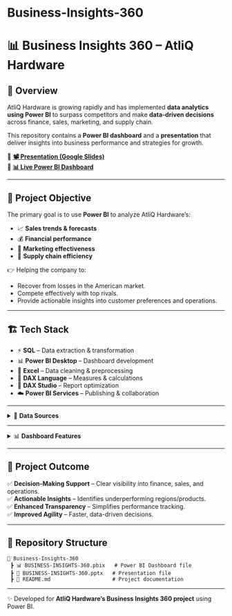 # Business-Insights-360
# 📊 Business Insights 360 – AtliQ Hardware  

## 📌 Overview  
AtliQ Hardware is growing rapidly and has implemented **data analytics using Power BI** to surpass competitors and make **data-driven decisions** across finance, sales, marketing, and supply chain.  

This repository contains a **Power BI dashboard** and a **presentation** that deliver insights into business performance and strategies for growth.  

🔗 **[📽 Presentation (Google Slides)](https://docs.google.com/presentation/d/1DgIvRdIL9yD7GYmP5MFn8upPq2V09I-0/edit?usp=sharing&ouid=112647936002040923629&rtpof=true&sd=true)**  
🔗 **[📊 Live Power BI Dashboard](https://app.powerbi.com/view?r=eyJrIjoiNTViODNkMzAtNjkxNy00ZjZlLTk5ZDQtNzM1MmNhODk0MTQwIiwidCI6ImM2ZTU0OWIzLTVmNDUtNDAzMi1hYWU5LWQ0MjQ0ZGM1YjJjNCJ9)**  

---

## 🎯 Project Objective  
The primary goal is to use **Power BI** to analyze AtliQ Hardware’s:  
- 📈 **Sales trends & forecasts**  
- 💰 **Financial performance**  
- 🎯 **Marketing effectiveness**  
- 🚚 **Supply chain efficiency**  

👉 Helping the company to:  
- Recover from losses in the American market.  
- Compete effectively with top rivals.  
- Provide actionable insights into customer preferences and operations.  

---

## 🏗 Tech Stack  
- ⚡ **SQL** – Data extraction & transformation  
- 📊 **Power BI Desktop** – Dashboard development  
- 📑 **Excel** – Data cleaning & preprocessing  
- 🧮 **DAX Language** – Measures & calculations  
- 🚀 **DAX Studio** – Report optimization  
- ☁️ **Power BI Services** – Publishing & collaboration  

---

<details>  
<summary>📂 <b>Data Sources</b></summary>  

**Dimension Tables (Static Data):**  
- `dim_customer` – Market, customer details, platforms  
- `dim_market` – Regional hierarchy (zones, markets)  
- `dim_product` – Product categories and variants  

**Fact Tables (Transactional Data):**  
- `fact_sales_monthly` – Monthly sales  
- `fact_forecast_monthly` – Forecasted demand  
- `freight_cost` – Logistics costs  
- `gross_price` – Product-level prices  
- `manufacturing_cost` – Production costs  
- `pre_invoice_deductions`, `post_invoice_deductions` – Adjustments and discounts  

</details>  

---

<details>  
<summary>📊 <b>Dashboard Features</b></summary>  

### 🔑 KPIs  
- Revenue & Profit Margin  
- Forecast Accuracy  
- Regional Sales Trends  
- Customer & Product Performance  

### 📌 Views  
- **Info View** – Project overview, datasets  
- **Finance View** – Revenue, profit margins, expenses  
- **Sales View** – Forecast vs actual sales, regional breakdown  
- **Marketing View** – Campaign ROI, conversion rates  
- **Supply Chain View** – Stock levels, freight costs, delivery performance  
- **Executive View** – High-level summary for decision-makers  
- **Products View** – Sales by product & category  

### 🛠 Power BI Techniques  
- Calculated Columns & DAX Measures  
- Data Modeling (Snowflake Schema)  
- Dynamic Titles & KPI Indicators  
- Conditional Formatting  
- Page Navigation with Buttons & Bookmarks  
- Drill-through & Interactive Filters  
- Error handling with `DIVIDE` function  
- Auto-refresh setup in Power BI Services  

</details>  

---

## 🚀 Project Outcome  
✅ **Decision-Making Support** – Clear visibility into finance, sales, and operations.  
✅ **Actionable Insights** – Identifies underperforming regions/products.  
✅ **Enhanced Transparency** – Simplifies performance tracking.  
✅ **Improved Agility** – Faster, data-driven decisions.  

---

## 📂 Repository Structure  
```
📁 Business-Insights-360
 ┣ 📊 BUSINESS-INSIGHTS-360.pbix   # Power BI Dashboard file
 ┣ 📑 BUSINESS-INSIGHTS-360.pptx   # Presentation file
 ┣ 📘 README.md                    # Project documentation
```  

---

✨ Developed for **AtliQ Hardware’s Business Insights 360 project** using Power BI.  

